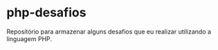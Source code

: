 # php-desafios
Repositório para armazenar alguns desafios que eu realizar utilizando a linguagem PHP.
